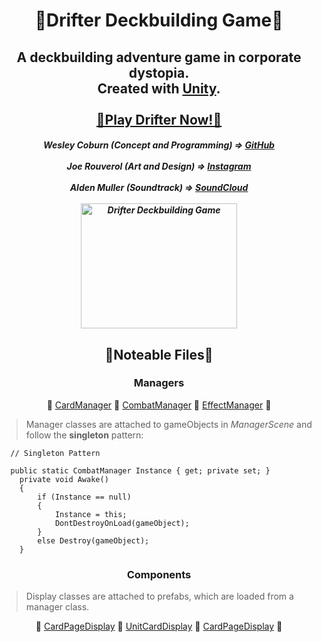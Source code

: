 <h1 align="center">
  💎Drifter Deckbuilding Game💎
</h1>

<h2 align="center">
  A deckbuilding adventure game in corporate dystopia.
  <br>
  Created with <a href="https://www.unity.com">Unity</a>.
  <br><br>
  <a href="https://drifterthegame.com/" target="_blank">💠Play Drifter Now!💠</a>
</h2>

<h5 align="center">
  Wesley Coburn (Concept and Programming) => <a href="https://github.com/weslex555" target="_blank">GitHub</a>
  <br><br>
  Joe Rouverol (Art and Design) => <a href="https://www.instagram.com/dragonswordart/" target="_blank">Instagram</a>
  <br><br>
  Alden Muller (Soundtrack) => <a href="https://soundcloud.com/little_fields" target="_blank">SoundCloud</a>
  <br><br>
  <img src="https://i.imgur.com/YwqUa7z.jpg" alt="Drifter Deckbuilding Game" width="250" height="200">
</h5>

<h2 align="center">
  🚩Noteable Files🚩
</h2>

<h3 align="center">
  Managers
</h3>
  
<p align="center">  
  🔴
  <a href="Assets/Scripts/Managers/CardManager.cs" target="_blank">CardManager</a>
  🔴
  <a href="Assets/Scripts/Managers/CombatManager.cs" target="_blank">CombatManager</a>
  🔴
  <a href="Assets/Scripts/Managers/EffectManager.cs" target="_blank">EffectManager</a>
  🔴
</p>

> Manager classes are attached to gameObjects in *ManagerScene* and follow the **singleton** pattern:
```
  // Singleton Pattern
  
  public static CombatManager Instance { get; private set; }
    private void Awake()
    {
        if (Instance == null)
        {
            Instance = this;
            DontDestroyOnLoad(gameObject);
        }
        else Destroy(gameObject);
    }
  ```
    
<h3 align="center">
  Components
</h3>

> Display classes are attached to prefabs, which are loaded from a manager class.

<p align="center">
  🔴
  <a href="Assets/Scripts/Displays/Card Displays/CardPageDisplay.cs" target="_blank">CardPageDisplay</a>
  🔴
  <a href="Assets/Scripts/Cards/Card Displays/Card Displays/UnitCardDisplay.cs" target="_blank">UnitCardDisplay</a>
  🔴
  <a href="Assets/Scripts/Displays/Card Displays/CardPageDisplay.cs" target="_blank">CardPageDisplay</a>
  🔴
</p>
